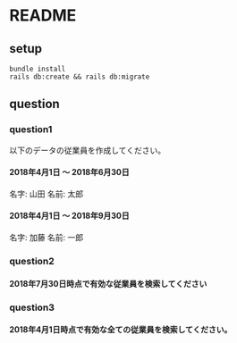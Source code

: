 # README

## setup

```
bundle install
rails db:create && rails db:migrate
```

## question

### question1
以下のデータの従業員を作成してください。

#### 2018年4月1日 〜 2018年6月30日

名字: 山田
名前: 太郎

#### 2018年4月1日 〜 2018年9月30日

名字: 加藤
名前: 一郎

### question2

#### 2018年7月30日時点で有効な従業員を検索してください

### question3

#### 2018年4月1日時点で有効な全ての従業員を検索してください。

